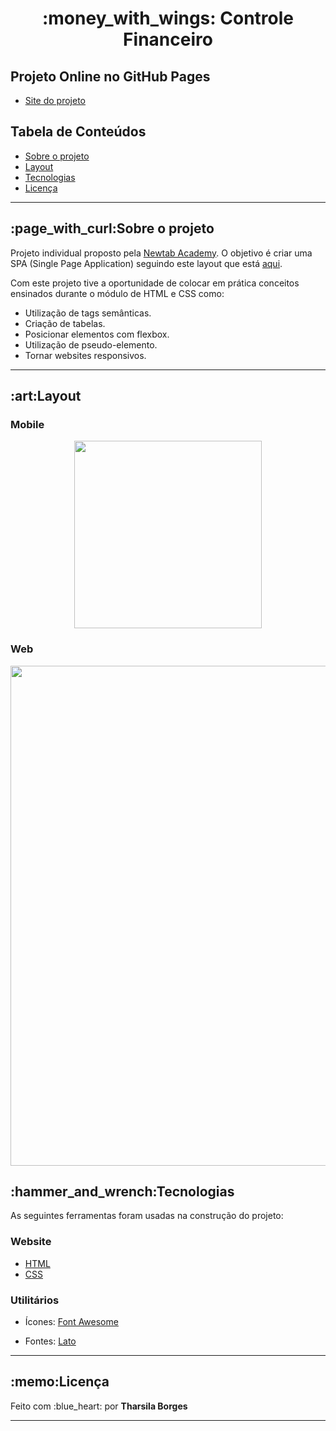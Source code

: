  <h1 align="center">:money_with_wings: Controle Financeiro</h1>
 
 <h2>Projeto Online no GitHub Pages</h2>
 <ul>
  <li><a href=""> Site do projeto</a></li>
 </ul>
 
 <h2>Tabela de Conteúdos</h2>
  <ul>
   <li><a href="#sobre-o-projeto">Sobre o projeto</a></li>
   <li><a href="#layout">Layout</a></li>
   <li><a href="#tecnologias">Tecnologias</a></li>
   <li><a href="#licença">Licença</a></li>
  </ul>
  
<hr>
 
<h2 id="sobre-o-projeto"> :page_with_curl:Sobre o projeto</h2>
<p>Projeto individual proposto pela <a href="https://www.newtab.academy/">Newtab Academy</a>. O objetivo é criar uma SPA (Single Page Application) seguindo este layout que está <a href="https://www.figma.com/file/U8ojEXx2vxSK2KOvoBvHVH8y/Frontend-test?node-id=13%3A42">aqui</a>. <p>
<p>Com este projeto tive a oportunidade de colocar em prática conceitos ensinados durante o módulo de HTML e CSS como:</p>
<ul>
 <li>Utilização de tags semânticas.</li>
 <li>Criação de tabelas.</li>
 <li>Posicionar elementos com flexbox.</li>
 <li>Utilização de pseudo-elemento.</li>
 <li>Tornar websites responsivos.</li>
</ul>
<hr>
 
 <h2 id="layout">:art:Layout</h2>
 <h3>Mobile</h3>
 
<div align="center">
  <img align="center" src ="https://user-images.githubusercontent.com/89864249/163240499-26ca4e3c-fc78-4a04-bfc2-b39d73930e94.PNG" width="300px" />
</div>
 
 <h3>Web</h3>
 
<div align="center">
 <img align="center" src ="https://user-images.githubusercontent.com/89864249/163240430-03dca643-0956-4661-a151-27655982e234.PNG" width="800px" />
 
</div>

 
<h2 id="tecnologias">:hammer_and_wrench:Tecnologias</h2>
<p>As seguintes ferramentas foram usadas na construção do projeto:</p>
 
<h3>Website</h3>
<ul>
 <li><a href="https://developer.mozilla.org/pt-BR/docs/Web/HTML">HTML</a></li>
 <li><a href="https://developer.mozilla.org/pt-BR/docs/Web/CSS">CSS</a></li>
</ul>
 
<h3>Utilitários</h3>
<ul>
 <li><p>Ícones: <a href="https://fontawesome.com/">Font Awesome</a></p></li>
 <li><p>Fontes: <a href="https://fonts.google.com/specimen/Lato">Lato</a></p></li>
</ul>

<hr>
 
<h2 id="licença">:memo:Licença</h2>
<p> Feito com :blue_heart: por <strong>Tharsila Borges</strong></p>

<hr>
